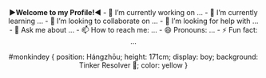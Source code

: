 <center>
<quote><b><color=#9ca8af>►Welcome to my Profile!◄</color></b></quote>
- 🔭 I’m currently working on ...
- 🌱 I’m currently learning ...
- 👯 I’m looking to collaborate on ...
- 🤔 I’m looking for help with ...
- 💬 Ask me about ...
- 📫 How to reach me: ...
- 😄 Pronouns: ...
- ⚡ Fun fact: ...

#monkindey { 
  position: Hángzhōu; 
  height: 171cm; 
  display: boy; 
  background: Tinker Resolver 🔨; 
  color: yellow 
}

<!--
**FabioB8a/FabioB8a** is a ✨ _special_ ✨ repository because its `README.md` (this file) appears on your GitHub profile.

Here are some ideas to get you started:


-->
